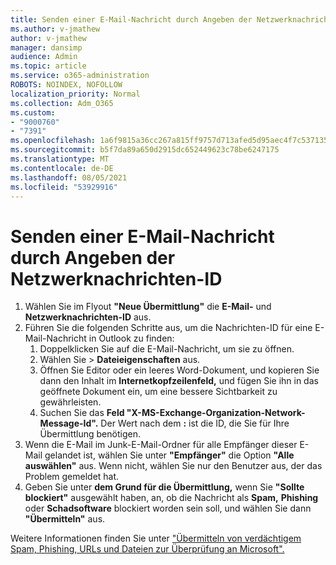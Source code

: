 ```yaml
---
title: Senden einer E-Mail-Nachricht durch Angeben der Netzwerknachrichten-ID
ms.author: v-jmathew
author: v-jmathew
manager: dansimp
audience: Admin
ms.topic: article
ms.service: o365-administration
ROBOTS: NOINDEX, NOFOLLOW
localization_priority: Normal
ms.collection: Adm_O365
ms.custom:
- "9000760"
- "7391"
ms.openlocfilehash: 1a6f9815a36cc267a815ff9757d713afed5d95aec4f7c537135c88cadf26cc51
ms.sourcegitcommit: b5f7da89a650d2915dc652449623c78be6247175
ms.translationtype: MT
ms.contentlocale: de-DE
ms.lasthandoff: 08/05/2021
ms.locfileid: "53929916"
---
```

# <a name="submit-an-email-message-by-providing-the-network-message-id"></a>Senden einer E-Mail-Nachricht durch Angeben der Netzwerknachrichten-ID

1. Wählen Sie im Flyout **"Neue Übermittlung"** die **E-Mail-** und **Netzwerknachrichten-ID** aus.
2. Führen Sie die folgenden Schritte aus, um die Nachrichten-ID für eine E-Mail-Nachricht in Outlook zu finden:
    1. Doppelklicken Sie auf die E-Mail-Nachricht, um sie zu öffnen.
    1. Wählen Sie  >  **Dateieigenschaften** aus.
    1. Öffnen Sie Editor oder ein leeres Word-Dokument, und kopieren Sie dann den Inhalt im **Internetkopfzeilenfeld,** und fügen Sie ihn in das geöffnete Dokument ein, um eine bessere Sichtbarkeit zu gewährleisten.
    1. Suchen Sie das **Feld "X-MS-Exchange-Organization-Network-Message-Id".** Der Wert nach dem **:** ist die ID, die Sie für Ihre Übermittlung benötigen.
3. Wenn die E-Mail im Junk-E-Mail-Ordner für alle Empfänger dieser E-Mail gelandet ist, wählen Sie unter **"Empfänger"** die Option **"Alle auswählen"** aus. Wenn nicht, wählen Sie nur den Benutzer aus, der das Problem gemeldet hat.
4. Geben Sie unter **dem Grund für die Übermittlung,** wenn Sie **"Sollte blockiert"** ausgewählt haben, an, ob die Nachricht als **Spam,** **Phishing** oder **Schadsoftware** blockiert worden sein soll, und wählen Sie dann **"Übermitteln"** aus.

Weitere Informationen finden Sie unter ["Übermitteln von verdächtigem Spam, Phishing, URLs und Dateien zur Überprüfung an Microsoft".](https://go.microsoft.com/fwlink/?linkid=2101479)

